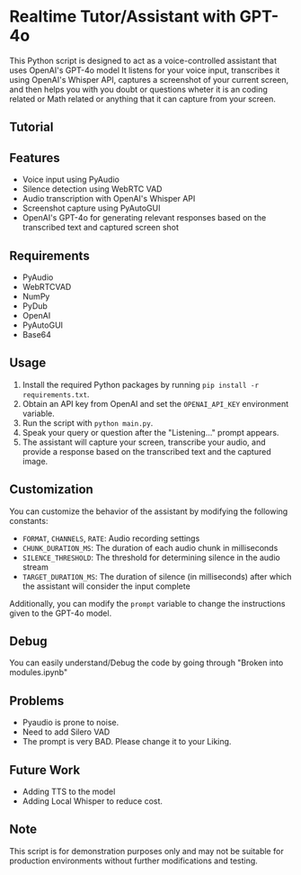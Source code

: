 # Realtime Tutor/Assistant with GPT-4o

This Python script is designed to act as a voice-controlled assistant that uses OpenAI's GPT-4o model It listens for your voice input, transcribes it using OpenAI's Whisper API, captures a screenshot of your current screen, and then helps you with you doubt or questions wheter it is an coding related or Math related or anything that it can capture from your screen.

## Tutorial


## Features

- Voice input using PyAudio
- Silence detection using WebRTC VAD
- Audio transcription with OpenAI's Whisper API
- Screenshot capture using PyAutoGUI
- OpenAI's GPT-4o for generating relevant responses based on the transcribed text and captured screen shot

## Requirements

- PyAudio
- WebRTCVAD
- NumPy
- PyDub
- OpenAI
- PyAutoGUI
- Base64

## Usage

1. Install the required Python packages by running `pip install -r requirements.txt`.
2. Obtain an API key from OpenAI and set the `OPENAI_API_KEY` environment variable.
3. Run the script with `python main.py`.
4. Speak your query or question after the "Listening..." prompt appears.
5. The assistant will capture your screen, transcribe your audio, and provide a response based on the transcribed text and the captured image.

## Customization

You can customize the behavior of the assistant by modifying the following constants:

- `FORMAT`, `CHANNELS`, `RATE`: Audio recording settings
- `CHUNK_DURATION_MS`: The duration of each audio chunk in milliseconds
- `SILENCE_THRESHOLD`: The threshold for determining silence in the audio stream
- `TARGET_DURATION_MS`: The duration of silence (in milliseconds) after which the assistant will consider the input complete

Additionally, you can modify the `prompt` variable to change the instructions given to the GPT-4o model.

## Debug
You can easily understand/Debug the code by going through "Broken into modules.ipynb"

## Problems 
- Pyaudio is prone to noise.
- Need to add Silero VAD
- The prompt is very BAD. Please change it to your Liking.
  
## Future Work
- Adding TTS to the model
- Adding Local Whisper to reduce cost.

## Note

This script is for demonstration purposes only and may not be suitable for production environments without further modifications and testing.
